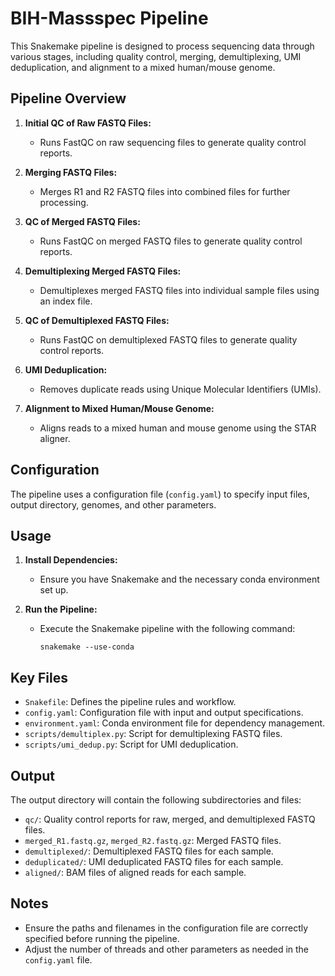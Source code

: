 # BIH-Massspec Pipeline

This Snakemake pipeline is designed to process sequencing data through various stages, including quality control, merging, demultiplexing, UMI deduplication, and alignment to a mixed human/mouse genome.

## Pipeline Overview

1. **Initial QC of Raw FASTQ Files:**
   - Runs FastQC on raw sequencing files to generate quality control reports.

2. **Merging FASTQ Files:**
   - Merges R1 and R2 FASTQ files into combined files for further processing.

3. **QC of Merged FASTQ Files:**
   - Runs FastQC on merged FASTQ files to generate quality control reports.

4. **Demultiplexing Merged FASTQ Files:**
   - Demultiplexes merged FASTQ files into individual sample files using an index file.

5. **QC of Demultiplexed FASTQ Files:**
   - Runs FastQC on demultiplexed FASTQ files to generate quality control reports.

6. **UMI Deduplication:**
   - Removes duplicate reads using Unique Molecular Identifiers (UMIs).

7. **Alignment to Mixed Human/Mouse Genome:**
   - Aligns reads to a mixed human and mouse genome using the STAR aligner.

## Configuration

The pipeline uses a configuration file (`config.yaml`) to specify input files, output directory, genomes, and other parameters.

## Usage

1. **Install Dependencies:**
   - Ensure you have Snakemake and the necessary conda environment set up.

2. **Run the Pipeline:**
   - Execute the Snakemake pipeline with the following command:
     ```
     snakemake --use-conda
     ```

## Key Files

- `Snakefile`: Defines the pipeline rules and workflow.
- `config.yaml`: Configuration file with input and output specifications.
- `environment.yaml`: Conda environment file for dependency management.
- `scripts/demultiplex.py`: Script for demultiplexing FASTQ files.
- `scripts/umi_dedup.py`: Script for UMI deduplication.

## Output

The output directory will contain the following subdirectories and files:
- `qc/`: Quality control reports for raw, merged, and demultiplexed FASTQ files.
- `merged_R1.fastq.gz`, `merged_R2.fastq.gz`: Merged FASTQ files.
- `demultiplexed/`: Demultiplexed FASTQ files for each sample.
- `deduplicated/`: UMI deduplicated FASTQ files for each sample.
- `aligned/`: BAM files of aligned reads for each sample.

## Notes

- Ensure the paths and filenames in the configuration file are correctly specified before running the pipeline.
- Adjust the number of threads and other parameters as needed in the `config.yaml` file.
